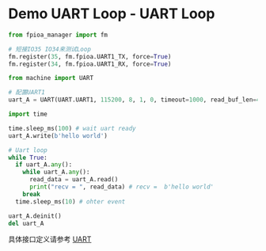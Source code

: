 Demo UART Loop - UART Loop
================================

```python
from fpioa_manager import fm

# 短接IO35 IO34来测试Loop
fm.register(35, fm.fpioa.UART1_TX, force=True)
fm.register(34, fm.fpioa.UART1_RX, force=True)

from machine import UART

# 配置UART1
uart_A = UART(UART.UART1, 115200, 8, 1, 0, timeout=1000, read_buf_len=4096)

import time

time.sleep_ms(100) # wait uart ready
uart_A.write(b'hello world')

# Uart loop
while True:
  if uart_A.any():
    while uart_A.any():
      read_data = uart_A.read()
      print("recv = ", read_data) # recv =  b'hello world'
    break
  time.sleep_ms(10) # ohter event

uart_A.deinit()
del uart_A

```

具体接口定义请参考 [UART](../../library/micropython/spec/machine.UART.md)
